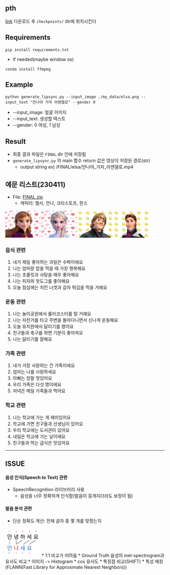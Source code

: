 ## pth
[link](https://iiitaphyd-my.sharepoint.com/personal/radrabha_m_research_iiit_ac_in/_layouts/15/onedrive.aspx?id=%2Fpersonal%2Fradrabha%5Fm%5Fresearch%5Fiiit%5Fac%5Fin%2FDocuments%2FWav2Lip%5FModels%2Fwav2lip%5Fgan%2Epth&parent=%2Fpersonal%2Fradrabha%5Fm%5Fresearch%5Fiiit%5Fac%5Fin%2FDocuments%2FWav2Lip%5FModels&ga=1)
다운로드 후 `checkpoints/` dir에 위치시킨다

## Requirements
```code
pip install requirements.txt
```
* If needed(maybe window os)
```code
conda install ffmpeg
```

## Example
```code
python generate_lipsync.py --input_image ./my_data/elsa.png --input_text "안나야 가자 아렌델로" --gender 0
```
* --input_image: 얼굴 이미지
* --input_text: 생성할 텍스트
* --gender: 0 여성, 1 남성

## Result
* 최종 결과 파일은 `FINAL` dir 안에 저장됨
* `generate_lipsync.py` 의 main 함수 return 값은 영상이 저장된 경로(str)
    * output string ex) /FINAL/elsa/안나야_가자_아렌델로.mp4

## 예문 리스트(230411)
* File: [FINAL.zip](./FINAL/FINAL.zip)
    * 캐릭터: 엘사, 안나, 크리스토프, 한스

<img src="./my_data/anna.png" width="22%">
<img src="./my_data/elsa.png" width="22%">
<img src="./my_data/kristoff.png" width="22%">
<img src="./my_data/hans.png" width="22%">


### 음식 관련
1. 내가 제일 좋아하는 과일은 수박이에요  
2. 나는 엄마랑 밥을 먹을 때 가장 행복해요  
3. 나는 초콜릿과 사탕을 매우 좋아해요  
4. 나는 피자와 핫도그를 좋아해요  
5. 오늘 점심에는 치킨 너겟과 감자 튀김을 먹을 거예요  

### 운동 관련
1. 나는 놀이공원에서 롤러코스터를 탈 거예요  
2. 나는 자전거를 타고 주변을 돌아다니면서 신나게 운동해요  
3. 오늘 유치원에서 달리기를 했어요  
4. 친구들과 축구를 하면 기분이 좋아져요  
5. 나는 달리기를 잘해요  

### 가족 관련
1. 내가 가장 사랑하는 건 가족이에요  
2. 엄마는 나를 사랑하세요  
3. 아빠는 정말 멋있어요  
4. 우리 가족은 다섯 명이에요  
5. 저녁은 매일 가족들과 먹어요  

### 학교 관련
1. 나는 학교에 가는 게 재미있어요  
2. 학교에 가면 친구들과 선생님이 있어요  
3. 우리 학교에는 도서관이 있어요  
4. 내일은 학교에 가는 날이에요  
5. 친구들과 먹는 급식은 맛있어요  


---
## ISSUE
#### 음성 인식(Speech to Text) 관련
* SpeechRecognition 라이브러리 사용
    * 음성을 너무 정확하게 인식함(발음이 뭉게지더라도 보정이 됨)
#### 발음 분석 관련
* 단순 정확도 계산: 전체 글자 중 몇 개를 맞췄는지
<img src="./img/hi.png" width="22%">
    * 1:1 비교가 어려움
* Ground Truth 음성의 mel-spectrogram과 유사도 비교
    * 이미지 -> Histogram
    * cos 유사도
    * 특징점 비교(SHIFT)
    * 특성 매칭(FLANN(Fast Library for Approximate Nearest Neighbors))

